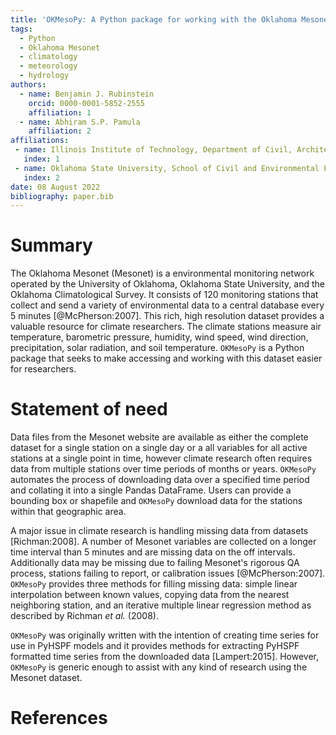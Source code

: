 ```yaml
---
title: 'OKMesoPy: A Python package for working with the Oklahoma Mesonet climate dataset'
tags:
  - Python
  - Oklahoma Mesonet
  - climatology
  - meteorology
  - hydrology
authors:
  - name: Benjamin J. Rubinstein
    orcid: 0000-0001-5852-2555
    affiliation: 1
  - name: Abhiram S.P. Pamula
    affiliation: 2
affiliations:
 - name: Illinois Institute of Technology, Department of Civil, Architectural, and Environmental Engineering
   index: 1
 - name: Oklahoma State University, School of Civil and Environmental Engineering
   index: 2
date: 08 August 2022
bibliography: paper.bib
---
```


# Summary
The Oklahoma Mesonet (Mesonet) is a environmental monitoring network operated by the University of Oklahoma, Oklahoma State University, and the Oklahoma Climatological Survey. It consists of 120 monitoring stations that collect and send a variety of environmental data to a central database every 5 minutes [@McPherson:2007]. This rich, high resolution dataset provides a valuable resource for climate researchers. The climate stations measure air temperature, barometric pressure, humidity, wind speed, wind direction, precipitation, solar radiation, and soil temperature. `OKMesoPy` is a Python package that seeks to make accessing and working with this dataset easier for researchers.

# Statement of need
Data files from the Mesonet website are available as either the complete dataset for a single station on a single day or a all variables for all active stations at a single point in time, however climate research often requires data from multiple stations over time periods of months or years. `OKMesoPy` automates the process of downloading data over a specified time period and collating it into a single Pandas DataFrame. Users can provide a bounding box or shapefile and `OKMesoPy` download data for the stations within that geographic area.

A major issue in climate research is handling missing data from datasets [Richman:2008]. A number of Mesonet variables are collected on a longer time interval than 5 minutes and are missing data on the off intervals. Additionally data may be missing due to failing Mesonet's rigorous QA process, stations failing to report, or calibration issues [@McPherson:2007]. `OKMesoPy` provides three methods for filling missing data: simple linear interpolation between known values, copying data from the nearest neighboring station, and an iterative multiple linear regression method as described by Richman *et al.* (2008).

`OKMesoPy` was originally written with the intention of creating time series for use in PyHSPF models and it provides methods for extracting PyHSPF formatted time series from the downloaded data [Lampert:2015]. However, `OKMesoPy` is generic enough to assist with any kind of research using the Mesonet dataset.

# References
